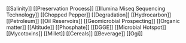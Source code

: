 [[Salinity]]
[[Preservation Process]]
[[Illumina Miseq Sequencing Technology]]
[[Chopped Pepper]]
[[Degradation]]
[[Hydrocarbon]]
[[Petroleum]]
[[Oil Reservoirs]]
[[Geomicrobial Prospecting]]
[[Organic matter]]
[[Altitude]]
[[Phosphate]]
[[DGGE]]
[[Microbial Hotspot]]
[[Mycotoxins]]
[[Millet]]
[[Cereals]]
[[Beverage]]
[[Ogi]]
